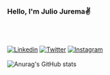 ### Hello, I'm Julio Jurema✌️
</br>
</br>

[![Linkedin](https://img.shields.io/badge/LinkedIn-0077B5?style=for-the-badge&logo=linkedin&logoColor=white)](https://www.linkedin.com/in/julio-jurema-6499a7210/)
[![Twitter](https://img.shields.io/badge/Twitter-1DA1F2?style=for-the-badge&logo=twitter&logoColor=white)](https://twitter.com/Dev_julioo)
[![Instagram](https://img.shields.io/badge/Instagram-E4405F?style=for-the-badge&logo=instagram&logoColor=white)](https://www.instagram.com/julio_j.s/)
</br>
</br>
![Anurag's GitHub stats](https://github-readme-stats.vercel.app/api?username=JulioJurema&show_icons=true&theme=radical)
